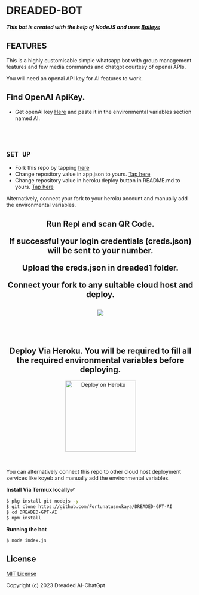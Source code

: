 # DREADED-BOT

***This bot is created with the help of NodeJS and uses [Baileys](https://github.com/adiwajshing/Baileys)***

## FEATURES
This is a highly customisable simple whatsapp bot with group management features and few media commands and chatgpt courtesy of openai APIs.

You will need an openai API key for AI features to work.

## Find  OpenAI ApiKey.
- Get openAi key [Here](https://beta.openai.com/account/api-keys) and paste it in the environmental variables section named AI.
</h2>
 
     
<br>
     <br>

## `SET UP`

- Fork this repo by tapping  [here](https://github.com/Fortunatusmokaya/DREADED-GPT-AI/fork)
- Change repository value in app.json to yours. [Tap here](https://github.com/Fortunatusmokaya/DREADED-GPT-AI/blob/master/app.json#L18)
- Change repository value in heroku deploy button in  README.md to yours. [Tap here](https://github.com/Fortunatusmokaya/DREADED-GPT-AI/blob/master/README.md)

Alternatively, connect your fork to your heroku account and manually add the environmental variables. 

     

     
<h2 align="center">   Run Repl and scan QR Code.

If successful your login credentials (creds.json) will be sent to your number.

Upload the creds.json in dreaded1 folder.

Connect your fork to any suitable cloud host and deploy.

</h2>
<h2 align="center">  <a href="https://replit.com/@fortunedreaded/DREADED-QR-SCANNER#"><img src="https://repl.it/badge/github/quiec/whatsasena" />
</a>
</h2>
   <br>
   </br>


<h2 align="center">  Deploy Via Heroku. You will be required to fill all the required environmental variables before deploying.
</h2>

<p align="center" >
    <a href="https://heroku.com/deploy?template=https://github.com/Fortunatusmokaya/DREADED-GPT-AI">
    <img title="DREADED on Heroku" src="https://www.herokucdn.com/deploy/button.png" width="189px" alt="Deploy on Heroku" >
    </a>
</p>
     


</br>    

You can alternatively connect this repo to other cloud host deployment services like koyeb and manually add the environmental variables.


**Install Via Termux locally✅**


```bash
$ pkg install git nodejs -y
$ git clone https://github.com/Fortunatusmokaya/DREADED-GPT-AI
$ cd DREADED-GPT-AI
$ npm install
```


**Running the bot**
```bash
$ node index.js
```


## License
[MIT License](https://github.com/Fortunatusmokaya/DREADED-GPT-AI/blob/main/LICENSE)

Copyright (c) 2023 Dreaded AI-ChatGpt

